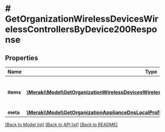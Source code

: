 # # GetOrganizationWirelessDevicesWirelessControllersByDevice200Response

## Properties

Name | Type | Description | Notes
------------ | ------------- | ------------- | -------------
**items** | [**\Meraki\Model\GetOrganizationWirelessDevicesWirelessControllersByDevice200ResponseItemsInner[]**](GetOrganizationWirelessDevicesWirelessControllersByDevice200ResponseItemsInner.md) | List of Catalyst access points information | [optional]
**meta** | [**\Meraki\Model\GetOrganizationApplianceDnsLocalProfilesAssignments200ResponseMeta**](GetOrganizationApplianceDnsLocalProfilesAssignments200ResponseMeta.md) |  | [optional]

[[Back to Model list]](../../README.md#models) [[Back to API list]](../../README.md#endpoints) [[Back to README]](../../README.md)
